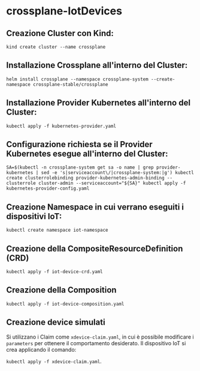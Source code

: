 # crossplane-IotDevices

## Creazione Cluster con Kind:

 `kind create cluster --name crossplane`
 
## Installazione Crossplane all'interno del Cluster:

`helm install crossplane --namespace crossplane-system --create-namespace crossplane-stable/crossplane`

## Installazione Provider Kubernetes all'interno del Cluster:

`kubectl apply -f kubernetes-provider.yaml`

## Configurazione richiesta se il Provider Kubernetes esegue all'interno del Cluster:

`SA=$(kubectl -n crossplane-system get sa -o name | grep provider-kubernetes | sed -e 's|serviceaccount\/|crossplane-system:|g')
kubectl create clusterrolebinding provider-kubernetes-admin-binding --clusterrole cluster-admin --serviceaccount="${SA}"
kubectl apply -f  kubernetes-provider-config.yaml`

## Creazione Namespace in cui verrano eseguiti i dispositivi IoT:

`kubectl create namespace iot-namespace`

## Creazione della CompositeResourceDefinition (CRD)

`kubectl apply -f iot-device-crd.yaml`

## Creazione della Composition

`kubectl apply -f iot-device-composition.yaml`

## Creazione device simulati

Si utilizzano i Claim come `xdevice-claim.yaml`, in cui è possibile modificare i `parameters` per ottenere il comportamento desiderato.
Il dispositivo IoT si crea applicando il comando: 

`kubectl apply -f xdevice-claim.yaml`.
